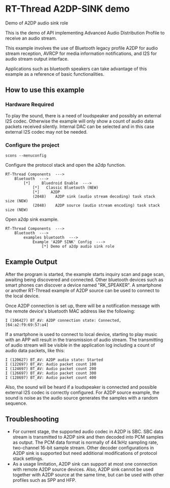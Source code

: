 RT-Thread A2DP-SINK demo
======================

Demo of A2DP audio sink role

This is the demo of API implementing Advanced Audio Distribution Profile to receive an audio stream.

This example involves the use of Bluetooth legacy profile A2DP for audio stream reception, AVRCP for media information notifications, and I2S for audio stream output interface.

Applications such as bluetooth speakers can take advantage of this example as a reference of basic functionalities.

## How to use this example

### Hardware Required

To play the sound, there is a need of loudspeaker and possibly an external I2S codec. Otherwise the example will only show a count of audio data packets received silently. Internal DAC can be selected and in this case external I2S codec may not be needed.

### Configure the project

```
scons --menuconfig
```

Configure the protocol stack and open the a2dp function.

```
RT-Thread Components  --->
	Bluetooth  --->
        [*] 	Bluedroid Enable  --->
            [*]   Classic Bluetooth (NEW)
            [*]     A2DP
            (2048)    A2DP sink (audio stream decoding) task stack size (NEW)
            (2048)    A2DP source (audio stream encoding) task stack size (NEW)
```

Open a2dp sink example.

```
RT-Thread Components  --->
    Bluetooth  --->
        examples bluetooth  --->
            Example 'A2DP SINK' Config  --->
                [*] Demo of a2dp audio sink role
```

## Example Output

After the program is started, the example starts inquiry scan and page scan, awaiting being discovered and connected. Other bluetooth devices such as smart phones can discover a device named "RK_SPEAKER". A smartphone or another RT-Thread example of A2DP source can be used to connect to the local device.

Once A2DP connection is set up, there will be a notification message with the remote device's bluetooth MAC address like the following:

```
I (106427) BT_AV: A2DP connection state: Connected, [64:a2:f9:69:57:a4]
```

If a smartphone is used to connect to local device, starting to play music with an APP will result in the transmission of audio stream. The transmitting of audio stream will be visible in the application log including a count of audio data packets, like this:

```
I (120627) BT_AV: A2DP audio state: Started
I (122697) BT_AV: Audio packet count 100
I (124697) BT_AV: Audio packet count 200
I (126697) BT_AV: Audio packet count 300
I (128697) BT_AV: Audio packet count 400

```

Also, the sound will be heard if a loudspeaker is connected and possible external I2S codec is correctly configured. For  A2DP source example, the sound is noise as the audio source generates the samples with a random sequence.

## Troubleshooting
* For current stage, the supported audio codec in  A2DP is SBC. SBC data stream is transmitted to A2DP sink and then decoded into PCM samples as output. The PCM data format is normally of 44.1kHz sampling rate, two-channel 16-bit sample stream. Other decoder configurations in A2DP sink is supported but need additional modifications of protocol stack settings.
* As a usage limitation, A2DP sink can support at most one connection with remote A2DP source devices. Also, A2DP sink cannot be used together with A2DP source at the same time, but can be used with other profiles such as SPP and HFP.